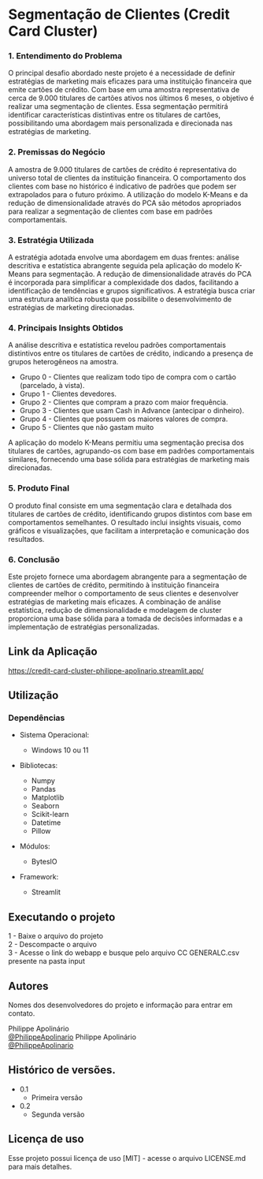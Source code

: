 # Segmentação de Clientes (Credit Card Cluster)

### 1. Entendimento do Problema
O principal desafio abordado neste projeto é a necessidade de definir estratégias de marketing mais eficazes para uma instituição financeira que emite cartões de crédito. Com base em uma amostra representativa de cerca de 9.000 titulares de cartões ativos nos últimos 6 meses, o objetivo é realizar uma segmentação de clientes. Essa segmentação permitirá identificar características distintivas entre os titulares de cartões, possibilitando uma abordagem mais personalizada e direcionada nas estratégias de marketing.

### 2. Premissas do Negócio
A amostra de 9.000 titulares de cartões de crédito é representativa do universo total de clientes da instituição financeira.
O comportamento dos clientes com base no histórico é indicativo de padrões que podem ser extrapolados para o futuro próximo.
A utilização do modelo K-Means e da redução de dimensionalidade através do PCA são métodos apropriados para realizar a segmentação de clientes com base em padrões comportamentais.

### 3. Estratégia Utilizada
A estratégia adotada envolve uma abordagem em duas frentes: análise descritiva e estatística abrangente seguida pela aplicação do modelo K-Means para segmentação. A redução de dimensionalidade através do PCA é incorporada para simplificar a complexidade dos dados, facilitando a identificação de tendências e grupos significativos. A estratégia busca criar uma estrutura analítica robusta que possibilite o desenvolvimento de estratégias de marketing direcionadas.

### 4. Principais Insights Obtidos
A análise descritiva e estatística revelou padrões comportamentais distintivos entre os titulares de cartões de crédito, indicando a presença de grupos heterogêneos na amostra.

*	Grupo 0 - Clientes que realizam todo tipo de compra com o cartão (parcelado, à vista).
*	Grupo 1 - Clientes devedores.
*	Grupo 2 - Clientes que compram a prazo com maior frequência.
*	Grupo 3 - Clientes que usam Cash in Advance (antecipar o dinheiro).
*	Grupo 4 - Clientes que possuem os maiores valores de compra.
*	Grupo 5 - Clientes que não gastam muito

A aplicação do modelo K-Means permitiu uma segmentação precisa dos titulares de cartões, agrupando-os com base em padrões comportamentais similares, fornecendo uma base sólida para estratégias de marketing mais direcionadas.

### 5. Produto Final
O produto final consiste em uma segmentação clara e detalhada dos titulares de cartões de crédito, identificando grupos distintos com base em comportamentos semelhantes. O resultado inclui insights visuais, como gráficos e visualizações, que facilitam a interpretação e comunicação dos resultados. 

### 6. Conclusão
Este projeto fornece uma abordagem abrangente para a segmentação de clientes de cartões de crédito, permitindo à instituição financeira compreender melhor o comportamento de seus clientes e desenvolver estratégias de marketing mais eficazes. A combinação de análise estatística, redução de dimensionalidade e modelagem de cluster proporciona uma base sólida para a tomada de decisões informadas e a implementação de estratégias personalizadas.

## Link da Aplicação
https://credit-card-cluster-philippe-apolinario.streamlit.app/

## Utilização

### Dependências
* Sistema Operacional:
    * Windows 10 ou 11

* Bibliotecas:
    * Numpy
    * Pandas
    * Matplotlib
    * Seaborn
    * Scikit-learn
    * Datetime
    * Pillow

* Módulos:
    * BytesIO

* Framework:
    * Streamlit

## Executando o projeto
1 - Baixe o arquivo do projeto  
2 - Descompacte o arquivo  
3 - Acesse o link do webapp e busque pelo arquivo CC GENERALC.csv presente na pasta input

## Autores
Nomes dos desenvolvedores do projeto e informação para entrar em contato.

Philippe Apolinário  
[@PhilippeApolinario](https://www.linkedin.com/in/philipperapolinario/)
Philippe Apolinário  
[@PhilippeApolinario](https://www.linkedin.com/in/philipperapolinario/)

## Histórico de versões.

* 0.1
    * Primeira versão
* 0.2
    * Segunda versão
    
## Licença de uso
Esse projeto possui licença de uso [MIT] - acesse o arquivo LICENSE.md para mais detalhes.